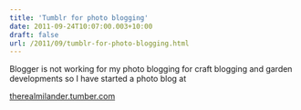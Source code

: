 ```yaml
---
title: 'Tumblr for photo blogging'
date: 2011-09-24T10:07:00.003+10:00
draft: false
url: /2011/09/tumblr-for-photo-blogging.html
---
```


Blogger is not working for my photo blogging for craft blogging and garden developments so I have started a photo blog at

  

[therealmilander.tumber.com](http://therealmilander.tumber.com)